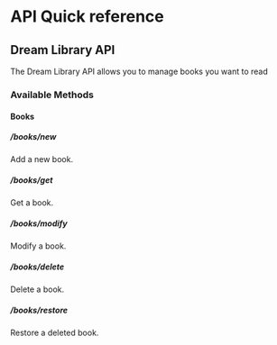 # API Quick reference

## Dream Library API

The Dream Library API allows you to manage books you want to read

### Available Methods

#### Books

##### /books/new
Add a new book.

##### /books/get
Get a book.

##### /books/modify
Modify a book.

##### /books/delete
Delete a book.

##### /books/restore
Restore a deleted book.
